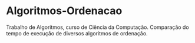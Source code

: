 # Algoritmos-Ordenacao
Trabalho de Algoritmos, curso de Ciência da Computação. Comparação do tempo de execução de diversos algoritmos de ordenação.
